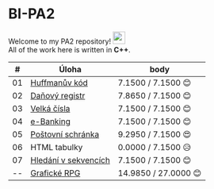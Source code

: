 # BI-PA2

Welcome to my PA2 repository! <img src="https://media.giphy.com/media/hvRJCLFzcasrR4ia7z/giphy.gif" width="25px">  
All of the work here is written in **C++**.

| #  | Úloha            | body  |
|----|---------------|-------|
| 01 | [Huffmanův kód](https://github.com/zunigjor/BI-PA2/tree/master/Progtest_1)	| 7.1500 / 7.1500 :blush:	|
| 02 | [Daňový registr](https://github.com/zunigjor/BI-PA2/tree/master/Progtest_2)	|	7.8650 / 7.1500 :blush:	|
| 03 | [Velká čísla](https://github.com/zunigjor/BI-PA2/tree/master/Progtest_3)	| 7.1500 / 7.1500 :blush:	|
| 04 | [e-Banking](https://github.com/zunigjor/BI-PA2/tree/master/Progtest_4)	| 7.1500 / 7.1500 :blush:	|
| 05 | [Poštovní schránka](https://github.com/zunigjor/BI-PA2/tree/master/Progtest_5)	| 9.2950 / 7.1500 :heart_eyes:	|
| 06 | HTML tabulky	| 	0.0000 / 7.1500 :disappointed_relieved:	|
| 07 | [Hledání v sekvencích](https://github.com/zunigjor/BI-PA2/tree/master/Progtest_7)	| 	7.1500 / 7.1500 :blush: |
| -- | [Grafické RPG](https://github.com/zunigjor/BI-PA2/tree/master/Semestralka/RPG_Game_Engine_PA2)	| 14.9850 / 27.0000 :blush:	|
